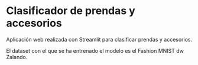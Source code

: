 # Clasificador de prendas y accesorios

Aplicación web realizada con Streamlit para clasificar prendas y accesorios.

El dataset con el que se ha entrenado el modelo es el Fashion MNIST dw Zalando.
